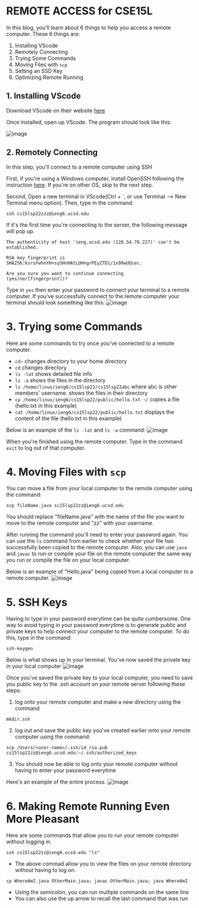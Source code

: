 # REMOTE ACCESS for CSE15L

In this blog, you'll learn about 6 things to help you access a remote computer. These 6 things are: 
1. Installing VScode
2. Remotely Connecting
3. Trying Some Commands
4. Moving Files with `scp`
5. Setting an SSD Key
6. Optimizing Remote Running

## 1. Installing VScode
Download VScode on their website [here](https://code.visualstudio.com/)

Once installed, open up VScode. The program should look like this: 

![image](VScodeScreenShot.png)

## 2. Remotely Connecting
In this step, you'll connect to a remote computer using SSH

First, if you're using a Windows computer, install OpenSSH following the instruction [here](https://docs.microsoft.com/en-us/windows-server/administration/openssh/openssh_install_firstuse). If you're on other OS, skip to the next step. 

Second, Open a new terminal in VScode(Ctrl + `, or use Terminal --> New Terminal menu option). Then, type in the command: 
 
```
ssh cs15lsp22zzz@ieng6.ucsd.edu
```
If it's the first time you're connecting to the server, the following message will pop up.

```
The authenticity of host 'ieng.ucsd.edu (128.54.70.227)' can't be established.

RSA key fingerprint is 
SHA256:ksruYwhnYH+sySHnHAtLUHngrPEyZTD1/1x99wUQcec.

Are you sure you want to continue connecting
(yes/no/[fingerprint])?
```
Type in `yes` then enter your password to connect your terminal to a remote computer. If you've successfully connect to the remote computer your terminal should look something like this:
![image](screenshotSuccess.png)

# 3. Trying some Commands
Here are some commands to try once you've connected to a remote computer. 
- `cd~` changes directory to your home directory
- `cd` changes directory
- `ls -lat` shows detailed file info
- `ls -a` shows the files in the directory
- `ls /home/linux/ieng6/cs15lsp22/cs15lsp22abc` where abc is other members' username. shows the files in their directory
- `cp /home/linux/ieng6/cs15lsp22/public/hello.txt ~/` copies a file (hello.txt in this example)
- `cat /home/linux/ieng6/cs15lsp22/public/hello.txt` displays the content of the file (hello.txt in this example)

Below is an example of the `ls -lat` and `ls -a` command: 
![image](lsCommand.png)

When you're finished using the remote computer. Type in the command `exit` to log out of that computer. 

# 4. Moving Files with `scp`
You can move a file from your local computer to the remote computer using the command: 
```
scp fileName.java sc15lsp22zz@ieng6.ucsd.edu
```
You should replace "fileName.java" with the name of the file you want to move to the remote computer and "zz" with your username. 

After running the command you'll need to enter your password again. 
You can use the `ls` command from earlier to check whether your file has successfully been copied to the remote computer. Also, you can use `java` and `javac` to run or compile your file on the remote computer the same way you run or compile the file on your local computer. 

Below is an example of "Hello.java" being copied from a local computer to a remote computer. 
![image](copyFile.png)

# 5. SSH Keys
Having to type in your password everytime can be quite cumbersome. One way to avoid typing in your password everytime is to generate public and private keys to help connect your computer to the remote computer. To do this, type in the command: 
```
ssh-keygen
```
Below is what shows up in your terminal. You've now saved the private key in your local computer
![image](keygen2.png)

Once you've saved the private key to your local computer, you need to save you public key to the .ssh account on your remote server following these steps:
1. log onto your remote computer and make a new directory using the command 
```
mkdir.ssh
```
2. log out and save the public key you've created earlier onto your remote computer using the command:
```
scp /Users/<user-name>/.ssh/id_rsa.pub cs15lsp22zz@ieng6.ucsd.edu:~/.ssh/authorized_keys
```
3. You should now be able to log onto your remote computer without having to enter your password everytime

Here's an example of the entire process.
![image](publickey.png)

# 6. Making Remote Running Even More Pleasant
Here are some commands that allow you to run your remote computer without logging in. 
```
ssh cs15lsp22zz@ieng6.ucsd.edu "ls"
```
- The above commad allow you to view the files on your remote directory without having to log on.

```
cp WhereAmI.java OtherMain.java; javac OtherMain.java; java WhereAmI
```
- Using the semicolon, you can run multiple commands on the same line
-  You can also use the up arrow to recall the last command that was run








